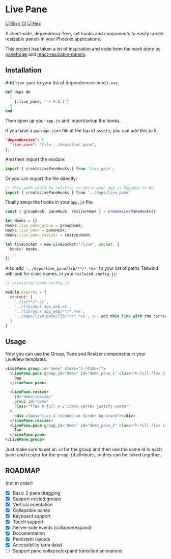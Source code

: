 # Live Pane
[![Elixir CI](https://github.com/giusdp/live_pane/actions/workflows/tests.yaml/badge.svg?branch=main)](https://github.com/giusdp/live_pane/actions/workflows/tests.yaml)
[![Hex](https://img.shields.io/hexpm/v/live_pane)](https://hex.pm/packages/live_pane)

A client-side, dependency-free, set hooks and components to easily create resizable panels in your Phoenix applications.

This project has taken a lot of inspiration and code from the work done by 
[paneforge](https://.github.com/svecosystem/paneforge) and [react-resizable-panels](https://github.com/bvaughn/react-resizable-panels).

## Installation

Add `live_pane` to your list of dependencies in `mix.exs`:

```elixir
def deps do
  [
    {:live_pane, "~> 0.6.1"}
  ]
end
```

Then open up your `app.js` and import/setup the hooks.

If you have a `package.json` file at the top of `assets`, you can add this to it:

```json
"dependencies": {
  "live_pane": "file:../deps/live_pane",
},
```

And then import the module:

```javascript
import { createLivePaneHooks } from 'live_pane';
```

Or you can import the file directly:

```javascript
// this path would be relative to where your app.js happens to be.
import { createLivePaneHooks } from '../deps/live_pane'
```

Finally setup the hooks in your `app.js` file:

```javascript
const { groupHook, paneHook, resizerHook } = createLivePaneHooks()

let Hooks = {}
Hooks.live_pane_group = groupHook;
Hooks.live_pane = paneHook;
Hooks.live_pane_resizer = resizerHook;

let liveSocket = new LiveSocket("/live", Socket, {
  hooks: Hooks,
  ...
})
```

Also add `'../deps/live_pane/lib/**/*.*ex'` to your list of paths Tailwind will look for class names, in your
`tailwind.config.js`:

```javascript
// assets/tailwind.config.js

module.exports = {
  content: [
    './js/**/*.js',
    '../lib/your_app_web.ex',
    '../lib/your_app_web/**/*.*ex',
    '../deps/live_pane/lib/**/*.*ex', <-- add this line with the correct path
  ]
}
```

## Usage

Now you can use the Group, Pane and Resizer components in your LiveView templates.

```html
<LivePane.group id="demo" class="h-[450px]">
  <LivePane.pane group_id="demo" id="demo_pane_1" class="h-full flex items-center justify-center">
    One
  </LivePane.pane>

  <LivePane.resizer
    id="demo-resizer"
    group_id="demo"
    class="flex h-full w-2 items-center justify-center"
  >
    <div class="size-4 rounded-sm border bg-brand"></div>
  </LivePane.resizer>
  <LivePane.pane group_id="demo" id="demo_pane_2" class="h-full flex items-center justify-center">
    Two
  </LivePane.pane>
</LivePane.group>
```

Just make sure to set an `id` for the group and then use the same id in each pane and resizer for the `group_id` attribute, so they can be linked together.
## ROADMAP

(not in order)

- [x] Basic 2 pane dragging
- [x] Support nested groups
- [x] Vertical orientation
- [x] Collapsible panes 
- [x] Keyboard support
- [x] Touch support
- [x] Server-side events (collapse/expand)
- [x] Documentation
- [x] Persistent layouts
- [x] Accessibility (aria data)
- [ ] Support pane collapse/expand transition animations